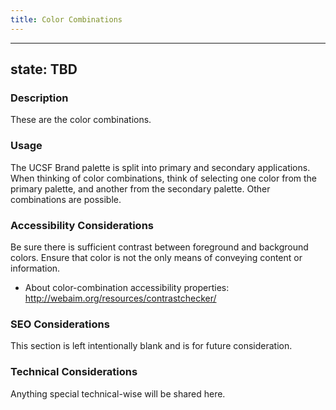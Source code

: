 ```yaml
--- 
title: Color Combinations 
---
```


---
state: TBD
---

### Description
These are the color combinations.

### Usage
The UCSF Brand palette is split into primary and secondary applications. When thinking of color combinations, think of selecting one color from the primary palette, and another from the secondary palette. Other combinations are possible.

### Accessibility Considerations
Be sure there is sufficient contrast between foreground and background colors.
Ensure that color is not the only means of conveying content or information.

* About color-combination accessibility properties: http://webaim.org/resources/contrastchecker/

### SEO Considerations
This section is left intentionally blank and is for future consideration.

### Technical Considerations
Anything special technical-wise will be shared here.
